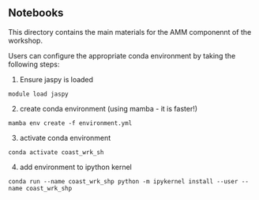 ## Notebooks

This directory contains the main materials for the AMM componennt of the 
workshop.

Users can configure the appropriate conda environment by taking the following
steps:

1) Ensure jaspy is loaded

```module load jaspy```

2) create conda environment (using mamba - it is faster!)

```mamba env create -f environment.yml```

3) activate conda environment

```conda activate coast_wrk_sh```

4) add environment to ipython kernel

```
conda run --name coast_wrk_shp python -m ipykernel install --user --name coast_wrk_shp
```
